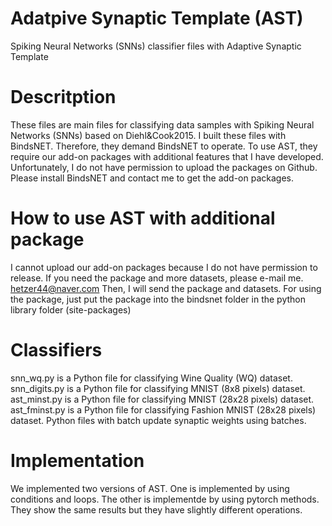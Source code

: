# Adatpive Synaptic Template (AST)
Spiking Neural Networks (SNNs) classifier files with Adaptive Synaptic Template

# Descritption
These files are main files for classifying data samples with Spiking Neural Networks (SNNs) based on Diehl&Cook2015.
I built these files with BindsNET. 
Therefore, they demand BindsNET to operate.
To use AST, they require our add-on packages with additional features that I have developed.
Unfortunately, I do not have permission to upload the packages on Github.
Please install BindsNET and contact me to get the add-on packages.

# How to use AST with additional package
I cannot upload our add-on packages because I do not have permission to release.
If you need the package and more datasets, please e-mail me.
hetzer44@naver.com
Then, I will send the package and datasets.
For using the package, just put the package into the bindsnet folder in the python library folder (site-packages)

# Classifiers
snn_wq.py is a Python file for classifying Wine Quality (WQ) dataset.
snn_digits.py is a Python file for classifying MNIST (8x8 pixels) dataset.
ast_minst.py is a Python file for classifying MNIST (28x28 pixels) dataset.
ast_fminst.py is a Python file for classifying Fashion MNIST (28x28 pixels) dataset.
Python files with batch update synaptic weights using batches.

# Implementation
We implemented two versions of AST. 
One is implemented by using conditions and loops. 
The other is implementde by using pytorch methods.
They show the same results but they have slightly different operations.
